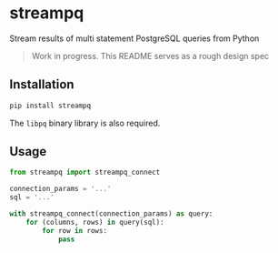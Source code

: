 # streampq

Stream results of multi statement PostgreSQL queries from Python

> Work in progress. This README serves as a rough design spec


## Installation

```bash
pip install streampq
```

The `libpq` binary library is also required.


## Usage

```python
from streampq import streampq_connect

connection_params = '...'
sql = '...'

with streampq_connect(connection_params) as query:
    for (columns, rows) in query(sql):
        for row in rows:
            pass

```
